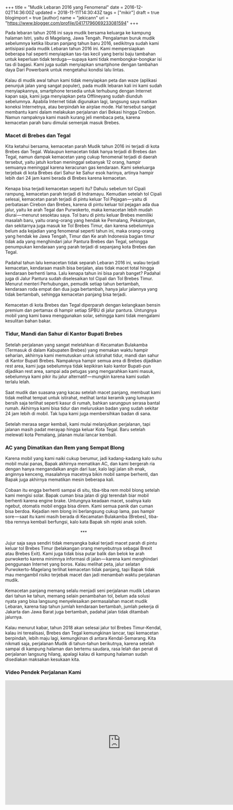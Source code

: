 +++
title = "Mudik Lebaran 2016 yang Fenomenal"
date = 2016-12-02T14:36:00Z
updated = 2018-11-11T14:30:43Z
tags = ["mikir"]
draft = true
blogimport = true 
[author]
	name = "jekicann"
	uri = "https://www.blogger.com/profile/04171796069233081594"
+++

Pada lebaran tahun 2016 ini saya mudik bersama keluarga ke kampung halaman Istri, yaitu di Magelang, Jawa Tengah. Pengalaman buruk mudik sebelumnya ketika liburan panjang tahun baru 2016, sedikitnya sudah kami antisipasi pada mudik Lebaran tahun 2016 ini. Kami mempersiapkan beberapa hal seperti menyiapkan tas-tas kecil yang berisi baju tambahan untuk keperluan tidak terduga — supaya kami tidak membongkar-bongkar isi tas di bagasi. Kami juga sudah menyiapkan smartphone dengan tambahan daya Dari Powerbank untuk mengetahui kondisi lalu lintas.<br /><br />Kalau di mudik awal tahun kami tidak menyiapkan peta dan waze (aplikasi penunjuk jalan yang sangat populer), pada mudik lebaran kali ini kami sudah menyiapkannya, smartphone tersedia untuk terhubung dengan Internet kapan saja, kami juga menyiapkan peta Offlineyang sudah diunduh sebelumnya. Apabila Internet tidak digunakan lagi, langsung saya matikan koneksi Internetnya, atau berpindah ke airplae mode. Hal tersebut sangat membantu kami dalam melakukan perjalanan dari Bekasi hingga Cirebon. Namun nampaknya kami masih kurang jeli membaca peta, karena kemacetan parah baru dimulai semenjak masuk Brebes.<br /><div class="separator" style="clear: both; text-align: center;"></div><h3>Macet di Brebes dan Tegal</h3><div><div>Kita ketahui bersama, kemacetan parah Mudik tahun 2016 ini terjadi di kota Brebes dan Tegal. Walaupun kemacetan tidak hanya terjadi di Brebes dan Tegal, namun dampak kemacetan yang cukup fenomenal terjadi di daerah tersebut, yaitu jatuh korban meninggal sebanyak 12 orang, hampir semuanya meninggal karena keracunan gas kendaraan. Kami sekeluarga terjebak di kota Brebes dari Sahur ke Sahur esok harinya, artinya hampir lebih dari 24 jam kami berada di Brebes karena kemacetan.</div><div><br /></div><div>Kenapa bisa terjadi kemacetan seperti itu? Dahulu sebelum tol Cipali rampung, kemacetan parah terjadi di Indramayu. Kemudian setelah tol Cipali selesai, kemacetan parah terjadi di pintu keluar Tol Pejagan — yaitu di perbatasan Cirebon dan Brebes, karena di pintu keluar tol pejagan ada dua jalur, yaitu ke arah Tegal dan Purwokerto, maka kemacetan lebih mudah diurai — menurut sesoktau saya. Tol baru di pintu keluar Brebes memiliki masalah baru, yaitu orang-orang yang hendak ke Pemalang, Pekalongan, dan sekitarnya juga masuk ke Tol Brebes Timur, dan karena sebelumnya belum ada kejadian yang fenomenal seperti tahun ini, maka orang-orang yang hendak ke Jawa Tengah, Timur dan Ke arah Indonesia bagian timur tidak ada yang menghindari jalur Pantura Brebes dan Tegal, sehingga penumpukan kendaraan yang parah terjadi di sepanjang kota Brebes dan Tegal.</div><div><br /></div><div>Padahal tahun lalu kemacetan tidak separah Lebaran 2016 ini, walau terjadi kemacetan, kendaraan masih bisa berjalan, alas tidak macet total hingga kendaraan berhenti lama. Lalu kenapa tahun ini bisa parah banget? Padahal juga di Jalur Pantura sudah diselesaikan tol Cipali dan Tol Brebes Timur. Menurut menteri Perhubungan, pemudik setiap tahun bertambah, kendaraan roda empat dan dua juga bertambah, hanya jalur jalannya yang tidak bertambah, sehingga kemacetan panjang bisa terjadi.</div><div><br /></div><div>Kemacetan di kota Brebes dan Tegal diperparah dengan kelangkaan bensin premium dan pertamax di hampir setiap SPBU di jalur pantura. Untungnya mobil yang kami bawa menggunakan solar, sehingga kami tidak mengalami kesulitan bahan bakar.</div></div><div><h3>Tidur, Mandi dan Sahur di Kantor Bupati Brebes</h3></div><div><div>Setelah perjalanan yang sangat melelahkan di Kecamatan Bulakamba (Termasuk di dalam Kabupaten Brebes) yang memakan waktu hampir seharian, akhirnya kami memutuskan untuk istirahat tidur, mandi dan sahur di Kantor Bupati Brebes. Nampaknya hampir semua area di Brebes dijadikan rest area, kami juga sebelumnya tidak kepikiran kalo kantor Bupati-pun dijadikan rest area, sampai ada petugas yang mengarahkan kami masuk, sebelumnya kami pikir itu jalur alternatif — mungkin karena kami sudah terlalu lelah.</div><div><br /></div><div>Saat mudik dan suasana yang kacau setelah macet panjang, membuat kami tidak melihat tempat untuk istirahat, melihat lantai keramik yang lumayan bersih saja terlihat seperti kasur di rumah, bahkan sarungpun serasa bantal rumah. Akhirnya kami bisa tidur dan meluruskan badan yang sudah sekitar 24 jam lebih di mobil. Tak lupa kami juga membersihkan badan di sana.</div><div><br /></div><div>Setelah merasa segar kembali, kami mulai melanjutkan perjalanan, tapi jalanan masih padat merayap hingga keluar Kota Tegal. Baru setelah melewati kota Pemalang, jalanan mulai lancar kembali.</div></div><div><h3>AC yang Dimatikan dan Rem yang Sempat Blong</h3></div><div><div>Karena mobil yang kami naiki cukup berumur, jadi kadang-kadang kalo suhu mobil mulai panas, Bapak akhirnya mematikan AC, dan kami bergerah ria dengan hanya mengandalkan angin dari luar, kalo lagi jalan sih enak, anginnya kenceng, masalahnya macetnya bikin mobil sampe berhenti, dan Bapak juga akhirnya mematikan mesin beberapa kali.</div><div><br /></div><div>Cobaan itu engga berhenti sampai di situ, tiba-tiba rem mobil blong setelah kami mengisi solar. Bapak cuman bisa jalan di gigi terendah biar mobil berhenti karena engine brake. Untungnya keadaan macet, soalnya kalo ngebut, otomatis mobil engga bisa direm. Kami semua panik dan cuman bisa berdoa. Kejadian rem blong ini berlangsung cukup lama, pas hampir sore — saat itu kami masih berada di Kecamatan Bulakamba (Brebes), tiba-tiba remnya kembali berfungsi, kalo kata Bapak sih rejeki anak soleh.</div></div><div><br /></div><div style="text-align: center;">***</div><div style="text-align: center;"><br /></div><div style="text-align: left;"><div>Jujur saja saya sendiri tidak menyangka bakal terjadi macet parah di pintu keluar tol Brebes Timur (belakangan orang menyebutnya sebagai Brexit atau Brebes Exit). Kami juga tidak bisa putar balik dan belok ke arah purwokerto karena minimnya informasi di jalan — karena kami menghindari penggunaan Internet yang boros. Kalau melihat peta, jalur selatan Purwokerto-Magelang terlihat kemacetan tidak panjang, tapi Bapak tidak mau mengambil risiko terjebak macet dan jadi menambah waktu perjalanan mudik.</div><div><br /></div><div>Kemacetan panjang memang selalu menjadi seni perjalanan mudik Lebaran dari tahun ke tahun, memang selain penambahan tol, belum ada solusi nyata yang bisa langsung menyelesaikan permasalahan macet mudik Lebaran, karena tiap tahun jumlah kendaraan bertambah, jumlah pekerja di Jakarta dan Jawa Barat juga bertambah, padahal jalan tidak ditambah jalurnya.</div><div><br /></div><div>Kalau menurut kabar, tahun 2018 akan selesai jalur tol Brebes Timur-Kendal, kalau ini terealisasi, Brebes dan Tegal kemungkinan lancar, tapi kemacetan berpindah, lebih maju lagi, kemungkinan di antara Kendal-Semarang. Kita nikmati saja, perjalanan Mudik di tahun-tahun berikutnya, karena setelah sampai di kampung halaman dan bertemu saudara, rasa lelah dan penat di perjalanan langsung hilang, apalagi kalau di kampung halaman sudah disediakan maksakan kesukaan kita.<br /><h3>Video Pendek Perjalanan Kami</h3></div><div></div><div><div class="separator" style="clear: both; text-align: center;"><iframe allowfullscreen="" class="YOUTUBE-iframe-video" data-thumbnail-src="https://i.ytimg.com/vi/Q3FbiC3flB0/0.jpg" frameborder="0" height="400" src="https://www.youtube.com/embed/Q3FbiC3flB0?feature=player_embedded" width="740"></iframe></div><br /></div></div>
